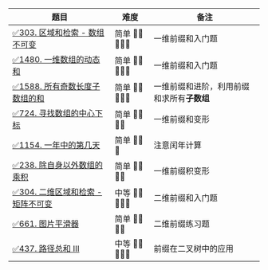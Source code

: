 | 题目                                                                                      | 难度            | 备注                      | 
|-----------------------------------------------------------------------------------------|---------------|-------------------------|
| [✅303. 区域和检索 - 数组不可变](https://leetcode-cn.com/problems/range-sum-query-immutable/)      | 简单 🤩🤩🤩🤩🤩 | 一维前缀和入门题                |
| [✅1480. 一维数组的动态和](https://leetcode-cn.com/problems/running-sum-of-1d-array/)            | 简单 🤩🤩🤩🤩🤩 | 一维前缀和入门题                |
| [✅1588. 所有奇数长度子数组的和](https://leetcode-cn.com/problems/sum-of-all-odd-length-subarrays/) | 简单 🤩🤩🤩🤩🤩 | 一维前缀和进阶，利用前缀和求所有**子数组** |
| [✅724. 寻找数组的中心下标](https://leetcode-cn.com/problems/find-pivot-index/)                   | 简单 🤩🤩🤩🤩   | 一维前缀和变形                 |
| [✅1154. 一年中的第几天](https://leetcode-cn.com/problems/find-pivot-index/)                   | 简单 🤩🤩🤩     | 注意闰年计算                  |
| [✅238. 除自身以外数组的乘积](https://leetcode-cn.com/problems/product-of-array-except-self/)      | 简单 🤩🤩🤩🤩   | 一维前缀积变形                 |
| [✅304. 二维区域和检索 - 矩阵不可变](https://leetcode-cn.com/problems/range-sum-query-2d-immutable/) | 中等 🤩🤩🤩🤩🤩 | 二维前缀和入门题                |
| [✅661. 图片平滑器](https://leetcode-cn.com/problems/image-smoother/)                         | 简单 🤩🤩🤩🤩   | 二维前缀练习题                 |
| [✅437. 路径总和 III](https://leetcode-cn.com/problems/path-sum-iii/) | 中等 🤩🤩🤩🤩🤩 | 前缀在二叉树中的应用              |

